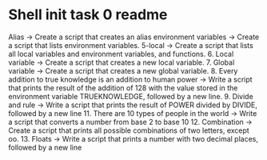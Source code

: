 # Shell init task 0 readme
Alias -> Create a script that creates an alias
environment variables -> Create a script that lists environment variables.
5-local -> Create a script that lists all local variables and environment variables, and functions.
6. Local variable -> Create a script that creates a new local variable.
7. Global variable -> Create a script that creates a new global variable.
8. Every addition to true knowledge is an addition to human power -> Write a script that prints the result of the addition of 128 with the value stored in the environment variable TRUEKNOWLEDGE, followed by a new line.
9. Divide and rule -> Write a script that prints the result of POWER divided by DIVIDE, followed by a new line
11. There are 10 types of people in the world -> Write a script that converts a number from base 2 to base 10
12. Combination -> Create a script that prints all possible combinations of two letters, except oo.
13. Floats -> Write a script that prints a number with two decimal places, followed by a new line
